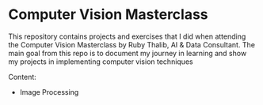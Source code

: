 # Computer Vision Masterclass

This repository contains projects and exercises that I did when attending the Computer Vision Masterclass by Ruby Thalib, AI & Data Consultant. The main goal from this repo is to document my journey in learning and show my projects in implementing computer vision techniques

Content:

- Image Processing
